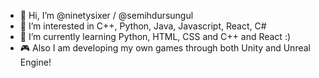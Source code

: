 - 👋 Hi, I’m @ninetysixer / @semihdursungul
- 👀 I’m interested in C++, Python, Java, Javascript, React, C#
- 🌱 I’m currently learning Python, HTML, CSS and C++ and React :)
- 🎮 Also I am developing my own games through both Unity and Unreal Engine!

<!---
ninetysixer/ninetysixer is a ✨ special ✨ repository because its `README.md` (this file) appears on your GitHub profile.
You can click the Preview link to take a look at your changes.
--->
